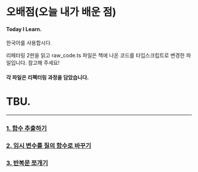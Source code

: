 
# 오배점(오늘 내가 배운 점)   
#### Today I Learn.  
한국어를 사용합시다.

리페터링 2판을 읽고 raw_code.ts 파일은
책에 나온 코드를 타입스크립트로 변경한 파일입니다. 참고해 주세요!   
   
#### 각 파일은 리펙터링 과정을 담았습니다.   
# TBU.  
* * *
   
### [1. 함수 추출하기](https://github.com/chap95/TIL/blob/master/amountFor.md)   
### [2. 임시 변수를 질의 함수로 바꾸기](https://github.com/chap95/TIL/blob/master/playFor.md)   
### [3. 반복문 쪼개기](https://github.com/chap95/TIL/blob/master/totalVolumeCredits.md)
